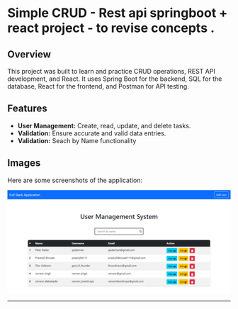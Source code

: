 # Simple CRUD - Rest api springboot + react project - to revise concepts . 

## Overview

<p>This project was built to learn and practice CRUD operations, REST API development, and React. It uses Spring Boot for the backend, SQL for the database, React for the frontend, and Postman for API testing.</p>

## Features

<ul>
  <li><strong>User Management:</strong> Create, read, update, and delete tasks.</li>
  <li><strong>Validation:</strong> Ensure accurate and valid data entries.</li>
  <li><strong>Validation:</strong> Seach by Name functionality </li>
</ul>

## Images

<p>Here are some screenshots of the application:</p>

<!-- Main Screenshot -->
<img src="Images/user-crud-framer-home.png" alt="Home" style="max-width: 100%; height: auto;"/>

<!-- Add more images as needed 
## Login
<img src="Images/Task%20Management%20-%20localhost%2002.png" alt="Task Management Screenshot" style="max-width: 100%; height: auto;"/>

-->






<hr>
